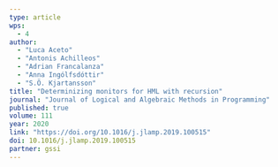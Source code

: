 ```yaml
---
type: article
wps:
  - 4
author: 
  - "Luca Aceto"
  - "Antonis Achilleos"
  - "Adrian Francalanza"
  - "Anna Ingólfsdóttir"
  - "S.Ö. Kjartansson"
title: "Determinizing monitors for HML with recursion"
journal: "Journal of Logical and Algebraic Methods in Programming"
published: true
volume: 111
year: 2020
link: "https://doi.org/10.1016/j.jlamp.2019.100515"
doi: 10.1016/j.jlamp.2019.100515
partner: gssi
---
```

